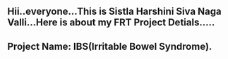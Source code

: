 ## Hii..everyone...This is Sistla Harshini Siva Naga Valli...Here is about my FRT Project Detials.....
## Project Name: IBS(Irritable Bowel Syndrome).
## 
